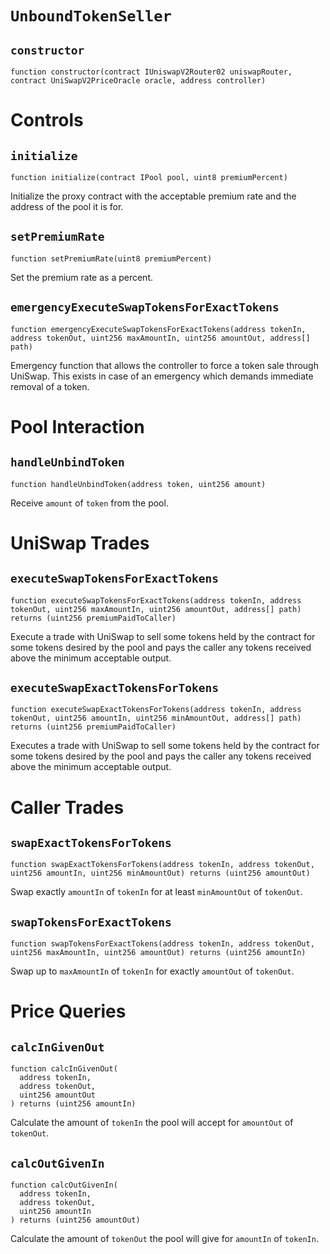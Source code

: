 # `UnboundTokenSeller`


## `constructor` 

```
function constructor(contract IUniswapV2Router02 uniswapRouter, contract UniSwapV2PriceOracle oracle, address controller)
```

# Controls

## `initialize` 

```
function initialize(contract IPool pool, uint8 premiumPercent)
```



Initialize the proxy contract with the acceptable premium rate and the address of the pool it is for.

## `setPremiumRate` 

```
function setPremiumRate(uint8 premiumPercent)
```



Set the premium rate as a percent.

## `emergencyExecuteSwapTokensForExactTokens` 

```
function emergencyExecuteSwapTokensForExactTokens(address tokenIn, address tokenOut, uint256 maxAmountIn, uint256 amountOut, address[] path)
```



Emergency function that allows the controller to force a token
sale through UniSwap. This exists in case of an emergency which
demands immediate removal of a token.

# Pool Interaction

## `handleUnbindToken` 

```
function handleUnbindToken(address token, uint256 amount)
```

Receive `amount` of `token` from the pool.

# UniSwap Trades

## `executeSwapTokensForExactTokens` 

```
function executeSwapTokensForExactTokens(address tokenIn, address tokenOut, uint256 maxAmountIn, uint256 amountOut, address[] path) returns (uint256 premiumPaidToCaller)
```



Execute a trade with UniSwap to sell some tokens held by the contract
for some tokens desired by the pool and pays the caller any tokens received
above the minimum acceptable output.


## `executeSwapExactTokensForTokens` 

```
function executeSwapExactTokensForTokens(address tokenIn, address tokenOut, uint256 amountIn, uint256 minAmountOut, address[] path) returns (uint256 premiumPaidToCaller)
```



Executes a trade with UniSwap to sell some tokens held by the contract
for some tokens desired by the pool and pays the caller any tokens received
above the minimum acceptable output.

# Caller Trades

## `swapExactTokensForTokens` 

```
function swapExactTokensForTokens(address tokenIn, address tokenOut, uint256 amountIn, uint256 minAmountOut) returns (uint256 amountOut)
```



Swap exactly `amountIn` of `tokenIn` for at least `minAmountOut`
of `tokenOut`.


## `swapTokensForExactTokens` 

```
function swapTokensForExactTokens(address tokenIn, address tokenOut, uint256 maxAmountIn, uint256 amountOut) returns (uint256 amountIn)
```



Swap up to `maxAmountIn` of `tokenIn` for exactly `amountOut`
of `tokenOut`.

# Price Queries

## `calcInGivenOut` 

```
function calcInGivenOut(
  address tokenIn,
  address tokenOut,
  uint256 amountOut
) returns (uint256 amountIn)
```

Calculate the amount of `tokenIn` the pool will accept for
`amountOut` of `tokenOut`.

## `calcOutGivenIn` 

```
function calcOutGivenIn(
  address tokenIn,
  address tokenOut,
  uint256 amountIn
) returns (uint256 amountOut)
```


Calculate the amount of `tokenOut` the pool will give for
`amountIn` of `tokenIn`.